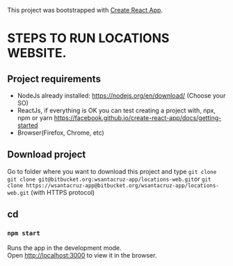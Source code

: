 This project was bootstrapped with [Create React App](https://github.com/facebook/create-react-app).

# STEPS TO RUN LOCATIONS WEBSITE.

## Project requirements
- NodeJs already installed: https://nodejs.org/en/download/ (Choose your SO)
- ReactJs, if everything is OK you can test creating a project with, npx, npm or yarn https://facebook.github.io/create-react-app/docs/getting-started
- Browser(Firefox, Chrome, etc)

## Download project
Go to folder where you want to download this project and type `git clone git clone git@bitbucket.org:wsantacruz-app/locations-web.git`or `git clone https://wsantacruz-app@bitbucket.org/wsantacruz-app/locations-web.git` (with HTTPS protocol)

## cd <Project-Name>

### `npm start`

Runs the app in the development mode.<br>
Open [http://localhost:3000](http://localhost:3000) to view it in the browser. 
 

